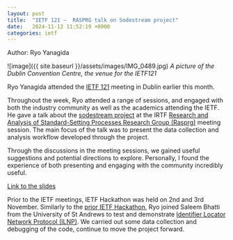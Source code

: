 ```yaml
---
layout: post
title:  "IETF 121 —  RASPRG talk on Sodestream project"
date:   2024-11-12 11:52:19 +0000
categories: ietf
---
```

Author: Ryo Yanagida

![image]({{ site.baseurl }}/assets/images/IMG_0489.jpg)
*A picture of the Dublin Convention Centre, the venue for the IETF121*

Ryo Yanagida attended the [IETF 121](https://datatracker.ietf.org/meeting/121/proceedings)
meeting in Dublin earlier this month.

Throughout the week, Ryo attended a range of sessions, and engaged with both 
the industry community as well as the academics attending the IETF. 
He gave a talk about the [sodestream project](https://sodestream.github.io) at the IRTF [Research and Analysis 
of Standard-Setting Processes Research Group (Rasprg)](https://datatracker.ietf.org/group/rasprg/about/) meeting session.
The main focus of the talk was to present the data collection and analysis workflow 
developed through the project. 

Through the discussions in the meeting sessions, we gained useful suggestions and 
potential directions to explore. Personally, I found the experience of both 
presenting and engaging with the community incredibly useful. 

[Link to the slides](/assets/slides/2024-11-08-IETF121-RASPRG-sodestream.pdf)

Prior to the IETF meetings, IETF Hackathon was held on 2nd and 3rd November. 
Similarly to the [prior IETF Hackathon](https://ilnp.cs.st-andrews.ac.uk//freebsd/20231105-ietf118_hackathon/), Ryo joined Saleem Bhatti from 
the University of St Andrews to test and demonstrate [Identifier Locator Network Protocol (ILNP)](https://ilnp.cs.st-andrews.ac.uk//). 
We carried out some data collection and debugging of the code, continue to move the project forward. 

